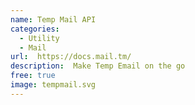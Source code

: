 ```yaml
---
name: Temp Mail API
categories:
  - Utility
  - Mail
url:  https://docs.mail.tm/
description:  Make Temp Email on the go
free: true
image: tempmail.svg
---
```

